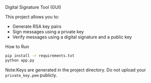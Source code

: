 Digital Signature Tool (GUI)

This project allows you to:
- Generate RSA key pairs
- Sign messages using a private key
- Verify messages using a digital signature and a public key

How to Run

```bash
pip install -r requirements.txt
python app.py
```
Note:Keys are generated in the project directory. Do not upload your `private_key.pem` publicly.
